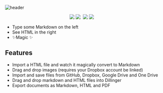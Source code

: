 ![header](https://capsule-render.vercel.app/api?type=waving&height=200&text=BomYu&fontAlign=85&fontAlignY=40&color=gradient&fontColor=ffffff)

<div align=center>
<img src="https://img.shields.io/badge/CSS-1572B6?style=flat-square&logo=CSS3&logoColor=white"/>
<a><img src="https://img.shields.io/badge/JavaScript-F7DF1E?style=flat-square&logo=JavaScript&logoColor=white"/></a>&nbsp 
<img src="https://img.shields.io/badge/Java-007396?style=flat-square&logo=Java&logoColor=white">
<img src="https://img.shields.io/badge/Mysql-4479A1?style=flat-square&logo=Mysql&Studio&logoColor=white">
</div>



- Type some Markdown on the left
- See HTML in the right
- ✨Magic ✨

## Features

- Import a HTML file and watch it magically convert to Markdown
- Drag and drop images (requires your Dropbox account be linked)
- Import and save files from GitHub, Dropbox, Google Drive and One Drive
- Drag and drop markdown and HTML files into Dillinger
- Export documents as Markdown, HTML and PDF


